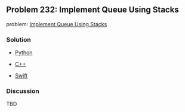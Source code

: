 ## Problem 232: Implement Queue Using Stacks

problem: [Implement Queue Using Stacks](https://leetcode.com/problems/implement-queue-using-stacks/)

### Solution

- [Python](../python/problem232.py)

- [C++](../cpp/problem232.cpp)

- [Swift](../swift/problem232.swift)

### Discussion

TBD

